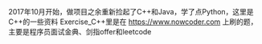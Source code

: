2017年10月开始，做项目之余重新捡起了C++和Java，学了点Python，这里是C++的一些资料
Exercise_C++里是在 https://www.nowcoder.com 上刷的题，主要是程序员面试金典、剑指offer和leetcode
